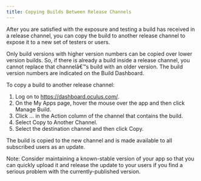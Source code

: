 ```yaml
---
title: Copying Builds Between Release Channels
---
```

After you are satisfied with the exposure and testing a build has received in a release channel, you can copy the build to another release channel to expose it to a new set of testers or users.

Only build versions with higher version numbers can be copied over lower version builds. So, if there is already a build inside a release channel, you cannot replace that channelâ€™s build with an older version. The build version numbers are indicated on the Build Dashboard.

To copy a build to another release channel:

1. Log on to <https://dashboard.oculus.com/>.
2. On the My Apps page, hover the mouse over the app and then click Manage Build. 
3. Click ... in the Action column of the channel that contains the build.
4. Select Copy to Another Channel.
5. Select the destination channel and then click Copy.

The build is copied to the new channel and is made available to all subscribed users as an update.


Note: Consider maintaining a known-stable version of your app so that you can quickly upload it and release the update to your users if you find a serious problem with the currently-published version.